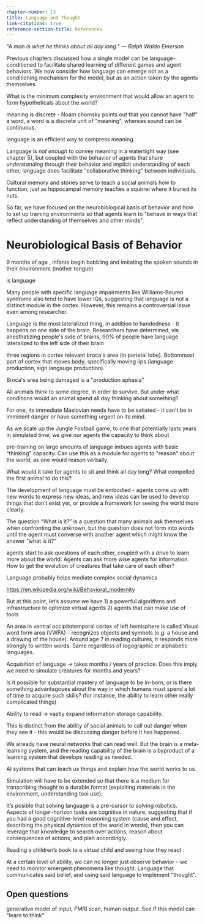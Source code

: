 ```yaml
---
chapter-number: 13
title: Language and Thought
link-citations: true
reference-section-title: References
---
```

*“A man is what he thinks about all day long."*
*— Ralph Waldo Emerson*


Previous chapters discussed how a single model can be language-conditioned to facilitate shared learning of different games and agent behaviors. We now consider how language can emerge not as a conditioning mechanism for the model, but as an action taken by the agents themselves.

What is the minimum complexity environment that would allow an agent to form hypotheticals about the world?

<!-- priority: high. this chapter is very unpolished, not sure what layout will be -->

<!-- open up chapter with brief notes on the neurobiological stack around language, like broca's area -->

<!--Sapolsky on language -->
<!--https://www.cjfearnley.com/G+Posts/20150710%20-%20Robert%20Sapolsky%20on%20Language_%20this%20video.html-->

meaning is discrete - Noam chomsky points out that you cannot have "half" a word, a word is a discrete unit of "meaning", whereas sound can be continuous.

language is an efficient way to compress meaning.

Language is *not enough* to convey meaning in a watertight way (see chapter 5), but coupled with the behavior of agents that share *understanding* through their behavior and implicit understanding of each other, language does facilitate "collaborative thinking" between individuals.

Cultural memory and stories serve to teach a social animals how to function, just as hippocampal memory teaches a squirrel where it buried its nuts. 


So far, we have focused on the neurobiological basis of behavior and how to set up training environments so that agents learn to "behave in ways that reflect understanding of themselves and other minds".

# Neurobiological Basis of Behavior


9 months of age , infants begin babbling and imitating the spoken sounds in their environment (mother tongue)

is language 

Many people with specific language impairments like Williams-Beuren syndrome also tend to have lower IQs, suggesting that language is not a distinct module in the cortex. However, this remains a controversial issue even among researcher.

Language is the most lateralized thing, in addition to handedness - it happens on one side of the brain. Researchers have determined, via anesthatizing people's side of brains, 90\% of people have language lateralized to the left side of their brain

three regions in cortex relevant
broca's area (in parietal lobe). Bottommost part of cortex that moves body, specifically moving lips (language production, sign langauge production). 

Broca's area being damaged is a "production aphasia"

All animals think to some degree, in order to survive. But under what conditions would an animal spend all day thinking about something?



For one, its immediate Maslovian needs have to be satiated - it can't be in imminent danger or have something urgent on its mind.

As we scale up the Jungle Football game, to one that potentially lasts years in simulated time, we give our agents the capacity to think about 




pre-training on large amounts of language imbues agents with basic "thinking" capacity. Can use this as a module for agents to "reason" about the world, as one would reason verbally.


What would it take for agents to sit and think all day long? What compelled the first animal to do this?


The development of language must be embodied - agents come up with new words to express new ideas, and new ideas can be used to develop things that don’t exist yet, or provide a framework for seeing the world more clearly.



The question “What is it?” is a question that many animals ask themselves when confronting the unknown, but the question does not form into words until the agent must converse with another agent which might know the answer “what is it?” 


agents start to ask questions of each other, coupled with a drive to learn more about the world.
Agents can ask more wise agents for information.
How to get the evolution of creatures that take care of each other?


Language probably helps mediate complex social dynamics 

https://en.wikipedia.org/wiki/Behavioral_modernity

But at this point, let’s assume we have 1) a powerful algorithms and infrastructure to optimize virtual agents 2) agents that can make use of tools 

An area in ventral occipitotemporal cortex of left hemisphere is called Visual word form area (VWFA) - recognizes objects and symbols (e.g. a house and a drawing of the house). Around age 7 in reading cultures, it responds more strongly to written words. Same regardless of logographic or alphabetic languages. 

Acquisition of language → takes months / years of practice. Does this imply we need to simulate creatures for months and years? 

Is it possible for substantial mastery of language to be in-born, or is there something advantagoues about the way in which humans must spend a lot of time to acquire such skills? (for instance, the ability to learn other really complicated things)



Ability to read → vastly expand information storage capability.

 This is distinct from the ability of social animals to call out danger when they see it - this would be discussing danger before it has happened. 

We already have neural networks that can read well. But the brain is a meta-learning system, and the reading capability of the brain is a byproduct of a learning system that develops reading as needed.







AI systems that can teach us things and explain how the world works to us.

<!-- Information is nothing more than the existence of a pattern. The absence of a pattern is nothing more than randomness, or the lack of information.
 -->
<!-- Coincidentally, P-A-T-T-E-R-N was the first “big word” I learned to spell in kindergarten -- with pride, I might add. Much to my disappointment, my far more gifted twin sister could spell the C-H-O-C-O-L-A-T-E, a word with so many letters I could scarcely comprehend it)  it would be many years before I learned to write code and understand the mathematics of information theory, but my interest in robots did emerge in a very early age. 
 -->

Simulation will have to be extended so that there is a medium for transcribing thought to a durable format (exploiting materials in the environment, understanding tool use).

It’s posible that solving language is a pre-cursor to solving robotics. Aspects of longer-horizon tasks are cognitive in nature, suggesting that if you had a good cognitive-level reasoning system (cause and effect, describing the physical dynamics of the world in words), then you can leverage that knowledge to search over actions, reason about consequences of actions, and plan accordingly.


Reading a children’s book to a virtual child and seeing how they react

At a certain level of ability, we can no longer just observe behavior - we need to monitor emergent phenomena like thought. Language that communicates said belief, and using said language to implement “thought”.


<!-- Explaining concepts -->

<!-- Building virtual scientists that question the world, form beliefs. Thought begets belief, which begets individuality, which begets the sanctity of life. -->

## Open questions

generative model of input, FMRI scan, human output. See if this model can "learn to think"


